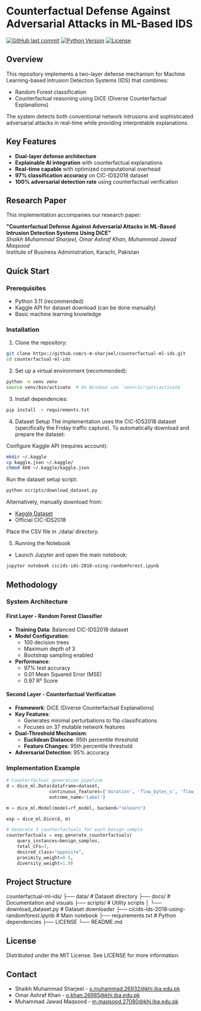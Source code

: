 # Counterfactual Defense Against Adversarial Attacks in ML-Based IDS

[![GitHub last commit](https://img.shields.io/github/last-commit/s-m-sharjeel/counterfactual-ml-ids?style=flat-square)](https://github.com/s-m-sharjeel/counterfactual-ml-ids/commits/main)
[![Python Version](https://img.shields.io/badge/python-3.11-blue?style=flat-square)](https://www.python.org/downloads/)
[![License](https://img.shields.io/badge/license-MIT-green?style=flat-square)](LICENSE)

[comment]: [![DOI](https://img.shields.io/badge/DOI-10.xxxx/yyyyy-blue?style=flat-square)](https://doi.org/10.xxxx/yyyyy)

## Overview

This repository implements a two-layer defense mechanism for Machine Learning-based Intrusion Detection Systems (IDS) that combines:
- Random Forest classification
- Counterfactual reasoning using DiCE (Diverse Counterfactual Explanations)

The system detects both conventional network intrusions and sophisticated adversarial attacks in real-time while providing interpretable explanations.

## Key Features

- **Dual-layer defense architecture**
- **Explainable AI integration** with counterfactual explanations
- **Real-time capable** with optimized computational overhead
- **97% classification accuracy** on CIC-IDS2018 dataset
- **100% adversarial detection rate** using counterfactual verification

## Research Paper

This implementation accompanies our research paper:

**"Counterfactual Defense Against Adversarial Attacks in ML-Based Intrusion Detection Systems Using DiCE"**  
*Shaikh Muhammad Sharjeel, Omar Ashraf Khan, Muhammad Jawad Maqsood*  
Institute of Business Administration, Karachi, Pakistan

## Quick Start

### Prerequisites

- Python 3.11 (recommended)
- Kaggle API for dataset download (can be done manually)
- Basic machine learning knowledge

### Installation

1. Clone the repository:
```bash
git clone https://github.com/s-m-sharjeel/counterfactual-ml-ids.git
cd counterfactual-ml-ids
```

2. Set up a virtual environment (recommended):

```bash
python -m venv venv
source venv/bin/activate  # On Windows use `venv\Scripts\activate`
```

3. Install dependencies:

```bash
pip install -r requirements.txt
```

4. Dataset Setup
The implementation uses the CIC-IDS2018 dataset (specifically the Friday traffic capture). To automatically download and prepare the dataset:

Configure Kaggle API (requires account):

```bash
mkdir ~/.kaggle
cp kaggle.json ~/.kaggle/
chmod 600 ~/.kaggle/kaggle.json
```

Run the dataset setup script:

```bash
python scripts/download_dataset.py
```

Alternatively, manually download from:

- [Kaggle Dataset](https://www.kaggle.com/datasets/solarmainframe/ids-intrusion-csv?select=03-02-2018.csv)
- Official CIC-IDS2018

Place the CSV file in ./data/ directory.

5. Running the Notebook

- Launch Jupyter and open the main notebook:

```bash
jupyter notebook cicids-ids-2018-using-randomforest.ipynb
```

## Methodology

### System Architecture

#### First Layer - Random Forest Classifier
- **Training Data**: Balanced CIC-IDS2018 dataset
- **Model Configuration**:
  - 100 decision trees
  - Maximum depth of 3
  - Bootstrap sampling enabled
- **Performance**:
  - 97% test accuracy
  - 0.01 Mean Squared Error (MSE)
  - 0.97 R² Score

#### Second Layer - Counterfactual Verification
- **Framework**: DiCE (Diverse Counterfactual Explanations)
- **Key Features**:
  - Generates minimal perturbations to flip classifications
  - Focuses on 37 mutable network features
- **Dual-Threshold Mechanism**:
  - **Euclidean Distance**: 95th percentile threshold
  - **Feature Changes**: 95th percentile threshold
- **Adversarial Detection**: 95% accuracy

### Implementation Example

```python
# Counterfactual generation pipeline
d = dice_ml.Data(dataframe=dataset,
                continuous_features=['duration', 'flow_bytes_s', 'flow_pkts_s'],
                outcome_name='Label')

m = dice_ml.Model(model=rf_model, backend="sklearn")

exp = dice_ml.Dice(d, m)

# Generate 3 counterfactuals for each benign sample
counterfactuals = exp.generate_counterfactuals(
    query_instances=benign_samples,
    total_CFs=3,
    desired_class="opposite",
    proximity_weight=0.5,
    diversity_weight=1.0)
```

## Project Structure

counterfactual-ml-ids/
├── data/                   # Dataset directory
├── docs/                   # Documentation and visuals
├── scripts/                # Utility scripts
│   └── download_dataset.py # Dataset downloader
├── cicids-ids-2018-using-randomforest.ipynb  # Main notebook
├── requirements.txt        # Python dependencies
├── LICENSE
└── README.md

## License
Distributed under the MIT License. See LICENSE for more information.

## Contact
* Shaikh Muhammad Sharjeel - s.muhammad.26932@khi.iba.edu.pk
* Omar Ashraf Khan - o.khan.26985@khi.iba.edu.pk
* Muhammad Jawad Maqsood - m.maqsood.27080@khi.iba.edu.pk
